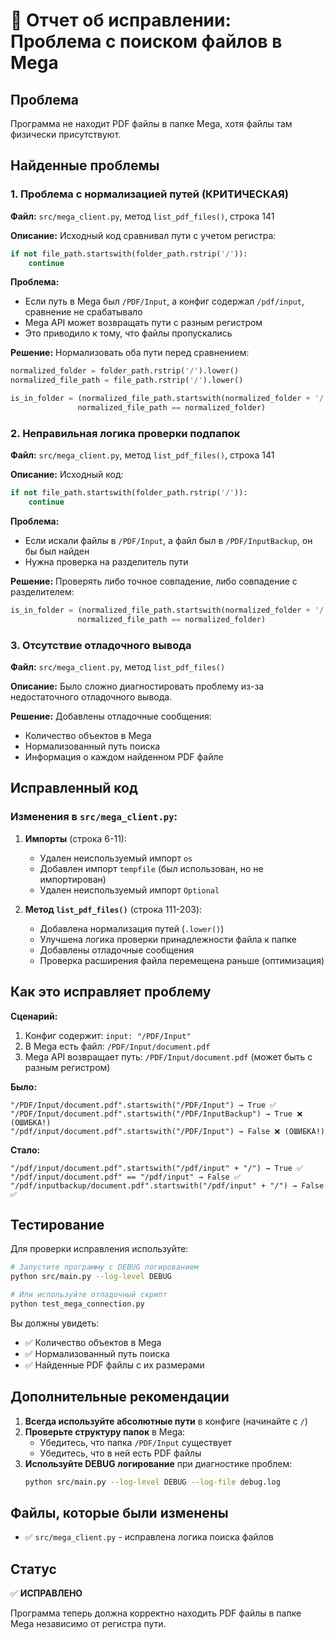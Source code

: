 # 🐛 Отчет об исправлении: Проблема с поиском файлов в Mega

## Проблема
Программа не находит PDF файлы в папке Mega, хотя файлы там физически присутствуют.

## Найденные проблемы

### 1. **Проблема с нормализацией путей** (КРИТИЧЕСКАЯ)
**Файл:** `src/mega_client.py`, метод `list_pdf_files()`, строка 141

**Описание:**
Исходный код сравнивал пути с учетом регистра:
```python
if not file_path.startswith(folder_path.rstrip('/')):
    continue
```

**Проблема:**
- Если путь в Mega был `/PDF/Input`, а конфиг содержал `/pdf/input`, сравнение не срабатывало
- Mega API может возвращать пути с разным регистром
- Это приводило к тому, что файлы пропускались

**Решение:**
Нормализовать оба пути перед сравнением:
```python
normalized_folder = folder_path.rstrip('/').lower()
normalized_file_path = file_path.rstrip('/').lower()

is_in_folder = (normalized_file_path.startswith(normalized_folder + '/') or 
               normalized_file_path == normalized_folder)
```

### 2. **Неправильная логика проверки подпапок**
**Файл:** `src/mega_client.py`, метод `list_pdf_files()`, строка 141

**Описание:**
Исходный код:
```python
if not file_path.startswith(folder_path.rstrip('/')):
    continue
```

**Проблема:**
- Если искали файлы в `/PDF/Input`, а файл был в `/PDF/InputBackup`, он бы был найден
- Нужна проверка на разделитель пути

**Решение:**
Проверять либо точное совпадение, либо совпадение с разделителем:
```python
is_in_folder = (normalized_file_path.startswith(normalized_folder + '/') or 
               normalized_file_path == normalized_folder)
```

### 3. **Отсутствие отладочного вывода**
**Файл:** `src/mega_client.py`, метод `list_pdf_files()`

**Описание:**
Было сложно диагностировать проблему из-за недостаточного отладочного вывода.

**Решение:**
Добавлены отладочные сообщения:
- Количество объектов в Mega
- Нормализованный путь поиска
- Информация о каждом найденном PDF файле

## Исправленный код

### Изменения в `src/mega_client.py`:

1. **Импорты** (строка 6-11):
   - Удален неиспользуемый импорт `os`
   - Добавлен импорт `tempfile` (был использован, но не импортирован)
   - Удален неиспользуемый импорт `Optional`

2. **Метод `list_pdf_files()`** (строка 111-203):
   - Добавлена нормализация путей (`.lower()`)
   - Улучшена логика проверки принадлежности файла к папке
   - Добавлены отладочные сообщения
   - Проверка расширения файла перемещена раньше (оптимизация)

## Как это исправляет проблему

**Сценарий:**
1. Конфиг содержит: `input: "/PDF/Input"`
2. В Mega есть файл: `/PDF/Input/document.pdf`
3. Mega API возвращает путь: `/PDF/Input/document.pdf` (может быть с разным регистром)

**Было:**
```
"/PDF/Input/document.pdf".startswith("/PDF/Input") → True ✅
"/PDF/Input/document.pdf".startswith("/PDF/InputBackup") → True ❌ (ОШИБКА!)
"/pdf/input/document.pdf".startswith("/PDF/Input") → False ❌ (ОШИБКА!)
```

**Стало:**
```
"/pdf/input/document.pdf".startswith("/pdf/input" + "/") → True ✅
"/pdf/input/document.pdf" == "/pdf/input" → False ✅
"/pdf/inputbackup/document.pdf".startswith("/pdf/input" + "/") → False ✅
```

## Тестирование

Для проверки исправления используйте:

```bash
# Запустите программу с DEBUG логированием
python src/main.py --log-level DEBUG

# Или используйте отладочный скрипт
python test_mega_connection.py
```

Вы должны увидеть:
- ✅ Количество объектов в Mega
- ✅ Нормализованный путь поиска
- ✅ Найденные PDF файлы с их размерами

## Дополнительные рекомендации

1. **Всегда используйте абсолютные пути** в конфиге (начинайте с `/`)
2. **Проверьте структуру папок** в Mega:
   - Убедитесь, что папка `/PDF/Input` существует
   - Убедитесь, что в ней есть PDF файлы
3. **Используйте DEBUG логирование** при диагностике проблем:
   ```bash
   python src/main.py --log-level DEBUG --log-file debug.log
   ```

## Файлы, которые были изменены

- ✅ `src/mega_client.py` - исправлена логика поиска файлов

## Статус

✅ **ИСПРАВЛЕНО**

Программа теперь должна корректно находить PDF файлы в папке Mega независимо от регистра пути.

